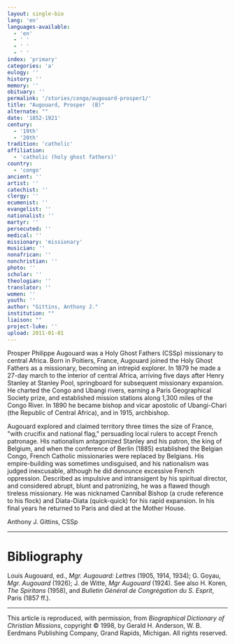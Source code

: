 ```yaml
---
layout: single-bio
lang: 'en'
languages-available:
  - 'en'
  - ' '
  - ' '
  - ' '
index: 'primary'
categories: 'a'
eulogy: ''
history: ''
memory: ''
obituary: ''
permalink: '/stories/congo/augouard-prosper1/'
title: "Augouard, Prosper  (B)"
alternate: ""
date: '1852-1921'
century:
  - '19th'
  - '20th'
tradition: 'catholic'
affiliation:
  - 'catholic (holy ghost fathers)'
country:
  - 'congo'
ancient: ''
artist: ''
catechist: ''
clergy: ''
ecumenist: ''
evangelist: ''
nationalist: ''
martyr: ''
persecuted: ''
medical: ''
missionary: 'missionary'
musician: ''
nonafrican: ''
nonchristian: ''
photo: ''
scholar: ''
theologian: ''
translator: ''
women: ''
youth: ''
author: "Gittins, Anthony J."
institution: ""
liaison: ""
project-luke: ''
upload: 2011-01-01
---
```




Prosper Philippe Augouard was a Holy Ghost Fathers (CSSp) missionary to central Africa. Born in Poitiers, France, Augouard joined the Holy Ghost Fathers as a missionary, becoming an intrepid explorer. In 1879 he made a 27-day march to the interior of central Africa, arriving five days after Henry Stanley at Stanley Pool, springboard for subsequent missionary expansion. He charted the Congo and Ubangi rivers, earning a Paris Geographical Society prize, and established mission stations along 1,300 miles of the Congo River. In 1890 he became bishop and vicar apostolic of Ubangi-Chari (the Republic of Central Africa), and in 1915, archbishop.

Augouard explored and claimed territory three times the size of France, "with crucifix and national flag," persuading local rulers to accept French patronage. His nationalism antagonized Stanley and his patron, the king of Belgium, and when the conference of Berlin (1885) established the Belgian Congo, French Catholic missionaries were replaced by Belgians. His empire-building was sometimes undisguised, and his nationalism was judged inexcusable, although he did denounce excessive French oppression. Described as impulsive and intransigent by his spiritual director, and considered abrupt, blunt and patronizing, he was a flawed though tireless missionary. He was nicknamed Cannibal Bishop (a crude reference to his flock) and Diata-Diata (quick-quick) for his rapid expansion. In his final years he returned to Paris and died at the Mother House.

Anthony J. Gittins, CSSp

---

# Bibliography

Louis Augouard, ed., *Mgr. Augouard: Lettres* (1905, 1914, 1934); G. Goyau, *Mgr. Augouard* (1926); J. de Witte, *Mgr Augouard* (1924). See also H. Koren, *The Spiritans* (1958), and *Bulletin Général de Congrégation du S. Esprit*, Paris (1857 ff.).

---

This article is reproduced, with permission, from *Biographical Dictionary of Christian Missions*, copyright © 1998, by Gerald H. Anderson, W. B. Eerdmans Publishing Company, Grand Rapids, Michigan. All rights reserved.
